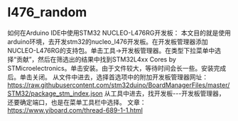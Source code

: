# l476_random
如何在Arduino IDE中使用STM32 NUCLEO-L476RG开发板：
本文目的就是使用arduino环境，去开发stm32的nucleo_l476开发板。在开发板管理器添加NUCLEO-L476RG的支持包。单击工具->开发板管理器。在类型下拉菜单中选择“贡献”，然后在筛选出的结果中找到STM32L4xx Cores by STMicroelectronics。单击安装。由于文件较大，等待时间会长一些。安装完成后。单击关闭。
从文件中进去，选择首选项中的附加开发板管理器网址：https://raw.githubusercontent.com/stm32duino/BoardManagerFiles/master/STM32/package_stm_index.json
从工具中进去，找开发板---开发板管理器，
还要确定端口，也是在菜单工具栏中选择。
文章：
https://www.yiboard.com/thread-689-1-1.html
